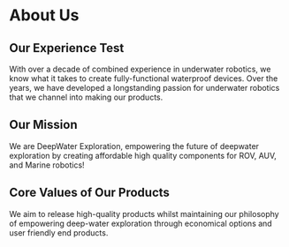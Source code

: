# About Us

## Our Experience Test

With over a decade of combined experience in underwater robotics, we know what it takes to create fully-functional waterproof devices. Over the years, we have developed a longstanding passion for underwater robotics that we channel into making our products.

## Our Mission

We are DeepWater Exploration, empowering the future of deepwater exploration by creating affordable high quality components for ROV, AUV, and Marine robotics!

## Core Values of Our Products

We aim to release high-quality products whilst maintaining our philosophy of empowering deep-water exploration through economical options and user friendly end products.
